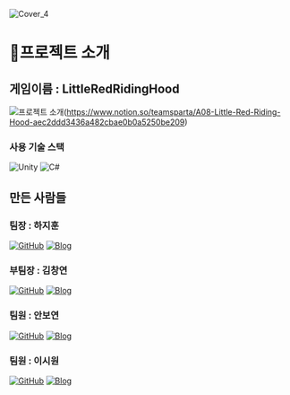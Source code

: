 ![Cover_4](https://github.com/user-attachments/assets/e43ed7a5-7289-4c97-993b-3188c1da592f)
# 📌프로젝트 소개

## 게임이름 : LittleRedRidingHood

![프로젝트 소개](https://img.shields.io/badge/프로젝트_소개-blue?style=for-the-badge)(https://www.notion.so/teamsparta/A08-Little-Red-Riding-Hood-aec2ddd3436a482cbae0b0a5250be209)

### 사용 기술 스택
![Unity](https://img.shields.io/badge/Unity-100000?style=for-the-badge&logo=unity&logoColor=white)
![C#](https://img.shields.io/badge/C%23-239120?style=for-the-badge&logo=c-sharp&logoColor=white)

## 만든 사람들

### 팀장 : 하지훈
[![GitHub](https://img.shields.io/badge/GitHub-하지훈-black?style=flat-square&logo=github)](https://github.com/hajeehoon12?tab=repositories)
[![Blog](https://img.shields.io/badge/Blog-하지훈-FF5722?style=flat-square&logo=blogger)](https://blog.naver.com/redstar1997)

### 부팀장 : 김창연
[![GitHub](https://img.shields.io/badge/GitHub-김창연-black?style=flat-square&logo=github)](https://github.com/EnBalor)
[![Blog](https://img.shields.io/badge/Blog-김창연-FF5722?style=flat-square&logo=blogger)](https://velog.io/@en_balor/posts)

### 팀원 : 안보연
[![GitHub](https://img.shields.io/badge/GitHub-안보연-black?style=flat-square&logo=github)](https://github.com/BY0808?tab=repositories)
[![Blog](https://img.shields.io/badge/Blog-안보연-FF5722?style=flat-square&logo=blogger)](https://by-til.tistory.com/)

### 팀원 : 이시원
[![GitHub](https://img.shields.io/badge/GitHub-이시원-black?style=flat-square&logo=github)](https://github.com/SnowScapes)
[![Blog](https://img.shields.io/badge/Blog-이시원-FF5722?style=flat-square&logo=blogger)](https://ablaze-cowbell-21d.notion.site/Today-I-Learned-cea15925366f4d6a969dbbeaa08e679c)

